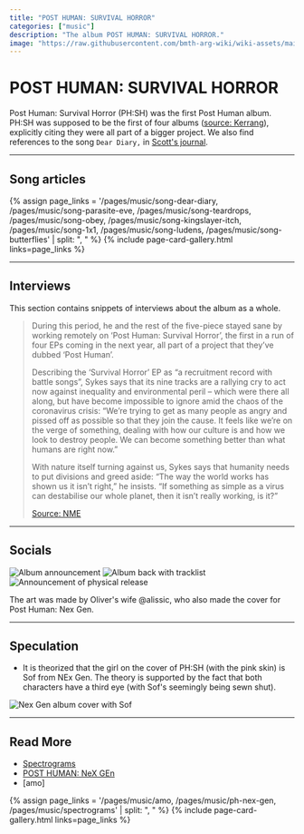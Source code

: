 ```yaml
---
title: "POST HUMAN: SURVIVAL HORROR"
categories: ["music"]
description: "The album POST HUMAN: SURVIVAL HORROR."
image: "https://raw.githubusercontent.com/bmth-arg-wiki/wiki-assets/main/music/ph1/album_cover_300.jpg"
---
```

# POST HUMAN: SURVIVAL HORROR

Post Human: Survival Horror (PH:SH) was the first Post Human album. PH:SH was supposed to be the first of four albums 
([source: Kerrang](https://www.kerrang.com/oli-sykes-on-bring-me-the-horizons-post-human-ep-series-theres-gonna-be-a-record-for-everyone)), 
explicitly citing they were all part of a bigger project. We also find references to the song `Dear Diary,` in 
[Scott's journal](../for-sof/scott_personal_journal).

***

## Song articles

{% assign page_links = '/pages/music/song-dear-diary, /pages/music/song-parasite-eve, /pages/music/song-teardrops, /pages/music/song-obey, /pages/music/song-kingslayer-itch, /pages/music/song-1x1, /pages/music/song-ludens, /pages/music/song-butterflies'  | split: ", " %}
{% include page-card-gallery.html links=page_links %}

***

## Interviews

This section contains snippets of interviews about the album as a whole.

> During this period, he and the rest of the five-piece stayed sane by working remotely on
 ‘Post Human: Survival Horror’, the first in a run of four EPs coming in the next year, 
 all part of a project that they’ve dubbed ‘Post Human’.
> 
> Describing the ‘Survival Horror’ EP as “a recruitment record with battle songs”, Sykes 
says that its nine tracks are a rallying cry to act now against inequality and 
environmental peril – which were there all along, but have become impossible to ignore 
amid the chaos of the coronavirus crisis: “We’re trying to get as many people as angry 
and pissed off as possible so that they join the cause. It feels like we’re on the verge 
of something, dealing with how our culture is and how we look to destroy people. We can 
become something better than what humans are right now.”
> 
> With nature itself turning against us, Sykes says that humanity needs to put divisions 
and greed aside: “The way the world works has shown us it isn’t right,” he insists. 
“If something as simple as a virus can destabilise our whole planet, then it isn’t 
really working, is it?”
>
> [Source: NME](https://www.nme.com/big-reads/bring-me-the-horizon-cover-interview-2020-post-human-survival-horror-2804768)

***

## Socials

![Album announcement](https://raw.githubusercontent.com/bmth-arg-wiki/wiki-assets/main/music/ph1/ph1_front_cover_insta.jpg)
![Album back with tracklist](https://raw.githubusercontent.com/bmth-arg-wiki/wiki-assets/main/music/ph1/ph1_back_cover_insta.jpg)
![Announcement of physical release](https://raw.githubusercontent.com/bmth-arg-wiki/wiki-assets/main/music/ph1/oliver_vinyl_insta.jpg)

The art was made by Oliver's wife @alissic, who also made the cover for Post Human: 
Nex Gen.

***

## Speculation

- It is theorized that the girl on the cover of PH:SH (with the pink skin) is Sof 
from NEx Gen. The theory is supported by the fact that both characters have a third eye 
(with Sof's seemingly being sewn shut).

![Nex Gen album cover with Sof](https://raw.githubusercontent.com/bmth-arg-wiki/wiki-assets/main/music/ph2/album_cover.png)

***

## Read More

- [Spectrograms](spectrograms)
- [POST HUMAN: NeX GEn](ph-nex-gen)
- [amo]

{% assign page_links = '/pages/music/amo, /pages/music/ph-nex-gen, /pages/music/spectrograms' | split: ", " %}
{% include page-card-gallery.html links=page_links %}